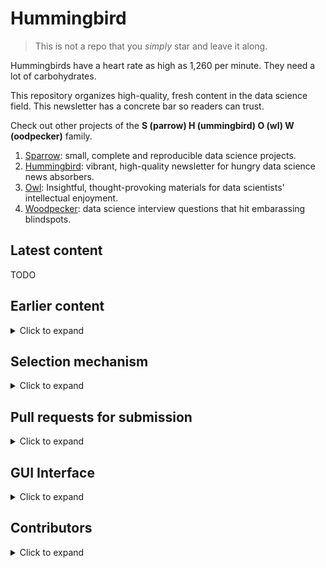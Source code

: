 # Hummingbird

> This is not a repo that you *simply* star and leave it along.

Hummingbirds have a heart rate as high as 1,260 per minute. They need a lot of carbohydrates.

This repository organizes high-quality, fresh content in the data science field. This newsletter has a concrete bar so readers can trust.

Check out other projects of the **S (parrow) H (ummingbird) O (wl) W (oodpecker)** family.

1. [Sparrow](https://github.com/rongpenl/sparrow):  small, complete and reproducible data science projects.
2. [Hummingbird](https://github.com/rongpenl/hummingbird): vibrant, high-quality newsletter for hungry data science news absorbers.
3. [Owl](https://github.com/rongpenl/owl): Insightful, thought-provoking materials for data scientists' intellectual enjoyment.
4. [Woodpecker](https://github.com/rongpenl/woodpecker): data science interview questions that hit embarassing blindspots.

## Latest content
TODO

## Earlier content

<details>
  <summary>Click to expand</summary>

  TODO
</details>

## Selection mechanism
<details>
  <summary>Click to expand</summary>

  TODO
</details>

## Pull requests for submission
<details>
  <summary>Click to expand</summary>

  TODO
</details>

## GUI Interface
<details>
  <summary>Click to expand</summary>

  TODO
</details>

## Contributors

<details>
  <summary>Click to expand</summary>

  TODO
</details>

